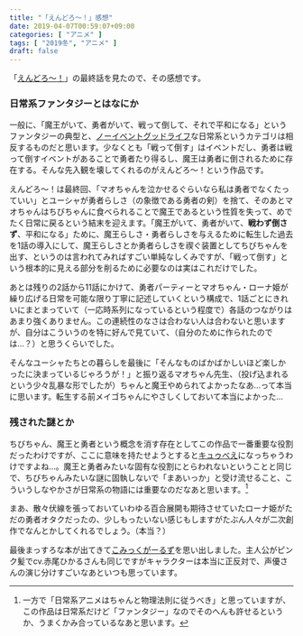 ```yaml
---
title: "「えんどろ～！」感想"
date: 2019-04-07T00:59:07+09:00
categories: [ "アニメ" ]
tags: [ "2019冬", "アニメ" ]
draft: false
---
```


「[えんどろ～！](endro.jp)」の最終話を見たので、その感想です。

<!--more-->

### 日常系ファンタジーとはなにか

一般に、「魔王がいて、勇者がいて、戦って倒して、それで平和になる」というファンタジーの典型と、[ノーイベントグッドライフ](http://www.yuyushiki.net/)な日常系というカテゴリは相反するものだと思います。少なくとも「戦って倒す」はイベントだし、勇者は戦って倒すイベントがあることで勇者たり得るし、魔王は勇者に倒されるために存在する。そんな先入観を壊してくれるのがえんどろ～！という作品です。

えんどろ～！は最終回、「マオちゃんを泣かせるぐらいなら私は勇者でなくたっていい」とユーシャが勇者らしさ（の象徴である勇者の剣）を捨て、そのあとマオちゃんはちびちゃんに食べられることで魔王であるという性質を失って、めでたく日常に戻るという結末を迎えます。「魔王がいて、勇者がいて、**戦わず倒さず**、平和になる」ために、魔王らしさ・勇者らしさを与えるために転生した過去を1話の導入にして、魔王らしさとか勇者らしさを禊ぐ装置としてちびちゃんを出す、というのは言われてみればすごい単純なしくみですが、「戦って倒す」という根本的に見える部分を削るために必要なのは実はこれだけでした。

あとは残りの2話から11話にかけて、勇者パーティーとマオちゃん・ローナ姫が繰り広げる日常を可能な限り丁寧に記述していくという構成で、1話ごとにきれいにまとまっていて（一応時系列になっているという程度で）各話のつながりはあまり強くありません。この連続性のなさは合わない人は合わないと思いますが、自分はこういうのを特に好んで見ていて、（自分のために作られたのでは…？）と思うくらいでした。

そんなユーシャたちとの暮らしを最後に「そんなものばかばかしいほど楽しかったに決まっているじゃろうが！」と振り返るマオちゃん先生、（投げ込まれるという少々乱暴な形でしたが）ちゃんと魔王やめられてよかったなあ…って本当に思います。転生する前メイゴちゃんにやさしくしておいて本当によかった…

### 残された謎とか

ちびちゃん、魔王と勇者という概念を消す存在としてこの作品で一番重要な役割だったわけですが、ここに意味を持たせようとすると[キュゥべえ](https://www.madoka-magica.com/tv/index.html)になっちゃうわけですよね…。魔王と勇者みたいな固有な役割にとらわれないということと同じで、ちびちゃんみたいな謎に固執しないで「まあいっか」と受け流せること、こういうしなやかさが日常系の物語には重要なのだなあと思います。[^1]

[^1]:一方で「日常系アニメはちゃんと物理法則に従うべき」と思っていますが、この作品は日常系だけど「ファンタジー」なのでそのへんも許せるというか、うまくかみ合っているなあと思います。

まあ、散々伏線を張っておいていわゆる百合展開も期待させていたローナ姫がただの勇者オタクだったの、少しもったいない感じもしますがたぶん人々が二次創作でなんとかしてくれるでしょう。（本当？）

最後まっすろな本が出てきて[こみっくがーるず](http://comic-girls.com/)を思い出しました。主人公がピンク髪でcv.赤尾ひかるさんも同じですがキャラクターは本当に正反対で、声優さんの演じ分けすごいなあといつも思っています。